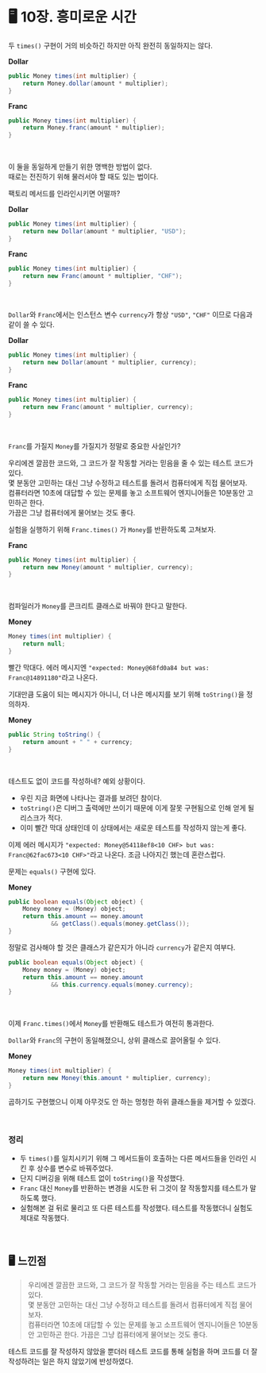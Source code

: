 # 🖥 10장. 흥미로운 시간

두 `times()` 구현이 거의 비슷하긴 하지만 아직 완전히 동일하지는 않다.

**Dollar**

```java
public Money times(int multiplier) {
    return Money.dollar(amount * multiplier);
}
```

**Franc**

```java
public Money times(int multiplier) {
    return Money.franc(amount * multiplier);
}
```

&nbsp;

이 둘을 동일하게 만들기 위한 명백한 방법이 없다.  
때로는 전진하기 위해 물러서야 할 때도 있는 법이다.

팩토리 메서드를 인라인시키면 어떨까?

**Dollar**

```java
public Money times(int multiplier) {
    return new Dollar(amount * multiplier, "USD");
}
```

**Franc**

```java
public Money times(int multiplier) {
    return new Franc(amount * multiplier, "CHF");
}
```

&nbsp;

`Dollar`와 `Franc`에서는 인스턴스 변수 `currency`가 항상 `"USD"`, `"CHF"` 이므로 다음과 같이 쓸 수 있다.

**Dollar**

```java
public Money times(int multiplier) {
    return new Dollar(amount * multiplier, currency);
}
```

**Franc**

```java
public Money times(int multiplier) {
    return new Franc(amount * multiplier, currency);
}
```

&nbsp;

`Franc`를 가질지 `Money`를 가질지가 정말로 중요한 사실인가?


우리에겐 깔끔한 코드와, 그 코드가 잘 작동할 거라는 믿음을 줄 수 있는 테스트 코드가 있다.  
몇 분동안 고민하는 대신 그냥 수정하고 테스트를 돌려서 컴퓨터에게 직접 물어보자.  
컴퓨터라면 10초에 대답할 수 있는 문제를 놓고 소프트웨어 엔지니어들은 10분동안 고민하곤 한다.  
가끔은 그냥 컴퓨터에게 물어보는 것도 좋다.

실험을 실행하기 위해 `Franc.times()` 가 `Money`를 반환하도록 고쳐보자.

**Franc**

```java
public Money times(int multiplier) {
    return new Money(amount * multiplier, currency);
}
```

&nbsp;

컴파일러가 `Money`를 콘크리트 클래스로 바꿔야 한다고 말한다.

**Money**

```java
Money times(int multiplier) {
    return null;
}
```

빨간 막대다. 에러 메시지엔 `"expected: Money@68fd0a84 but was: Franc@14891180"`라고 나온다.  

기대만큼 도움이 되는 메시지가 아니니, 더 나은 메시지를 보기 위해 `toString()`을 정의하자.

**Money**

```java
public String toString() {
    return amount + " " + currency;
}
```

&nbsp;

테스트도 없이 코드를 작성하네? 예외 상황이다.

- 우린 지금 화면에 나타나는 결과를 보려던 참이다.
- `toString()`은 디버그 출력에만 쓰이기 때문에 이게 잘못 구현됨으로 인해 얻게 될 리스크가 적다.
- 이미 빨간 막대 상태인데 이 상태에서는 새로운 테스트를 작성하지 않는게 좋다.

이제 에러 메시지가 `"expected: Money@54118ef8<10 CHF> but was: Franc@62fac673<10 CHF>"`라고 나온다. 조금 나아지긴 했는데 혼란스럽다.

문제는 `equals()` 구현에 있다.

**Money**

```java
public boolean equals(Object object) {
    Money money = (Money) object;
    return this.amount == money.amount
            && getClass().equals(money.getClass());
}
```

정말로 검사해야 할 것은 클래스가 같은지가 아니라 `currency`가 같은지 여부다.

```java
public boolean equals(Object object) {
    Money money = (Money) object;
    return this.amount == money.amount
            && this.currency.equals(money.currency);
}
```

&nbsp;

이제 `Franc.times()`에서 `Money`를 반환해도 테스트가 여전히 통과한다.

`Dollar`와 `Franc`의 구현이 동일해졌으니, 상위 클래스로 끌어올릴 수 있다.

**Money**

```java
Money times(int multiplier) {
    return new Money(this.amount * multiplier, currency);
}
```

곱하기도 구현했으니 이제 아무것도 안 하는 멍청한 하위 클래스들을 제거할 수 있겠다.

&nbsp;

### 정리

- 두 `times()`를 일치시키기 위해 그 메서드들이 호출하는 다른 메서드들을 인라인 시킨 후 상수를 변수로 바꿔주었다.
- 단지 디버깅을 위해 테스트 없이 `toString()`을 작성했다.
- `Franc` 대신 `Money`를 반환하는 변경을 시도한 뒤 그것이 잘 작동할지를 테스트가 말하도록 했다.
- 실험해본 걸 뒤로 물리고 또 다른 테스트를 작성했다. 테스트를 작동했더니 실험도 제대로 작동했다.

&nbsp;

## 🖥 느낀점

> 우리에겐 깔끔한 코드와, 그 코드가 잘 작동할 거라는 믿음을 주는 테스트 코드가 있다.  
몇 분동안 고민하는 대신 그냥 수정하고 테스트를 돌려서 컴퓨터에게 직접 물어보자.  
컴퓨터라면 10초에 대답할 수 있는 문제를 놓고 소프트웨어 엔지니어들은 10분동안 고민하곤 한다. 가끔은 그냥 컴퓨터에게 물어보는 것도 좋다.

테스트 코드를 잘 작성하지 않았을 뿐더러 테스트 코드를 통해 실험을 하며 코드를 더 잘 작성하려는 일은 하지 않았기에 반성하였다.
